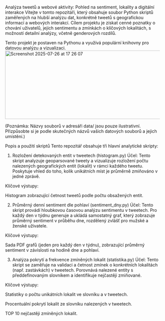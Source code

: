Analýza tweetů a webové aktivity: Pohled na sentiment, lokality a digitální interakce
Vítejte v tomto repozitáři, který obsahuje soubor Python skriptů zaměřených na hlubší analýzu dat, konkrétně tweetů s geografickou informací a webových interakcí. Cílem projektu je získat cenné poznatky o chování uživatelů, jejich sentimentu a zmínkách o klíčových lokalitách, s možností detailní analýzy, včetně genderových rozdílů.

Tento projekt je postaven na Pythonu a využívá populární knihovny pro datovou analýzu a vizualizaci.
<img width="573" height="223" alt="Screenshot 2025-07-26 at 17 26 07" src="https://github.com/user-attachments/assets/44cf8ab8-4190-4cb3-90d2-91200fc1410a" />

(Poznámka: Názvy souborů v adresáři data/ jsou pouze ilustrativní. Přizpůsobte si je podle skutečných názvů vašich datových souborů a jejich umístění.)

Popis a použití skriptů
Tento repozitář obsahuje tři hlavní analytické skripty:

1. Rozložení detekovaných entit v tweetech (histogram.py)
Účel:
Tento skript analyzuje geoparsované tweety a vizualizuje rozložení počtu nalezených geografických entit (lokalit) v rámci každého tweetu. Poskytuje vhled do toho, kolik unikátních míst je průměrně zmiňováno v jedné zprávě.

Klíčové výstupy:

Histogram zobrazující četnost tweetů podle počtu obsažených entit.

2. Průměrný denní sentiment dle pohlaví (sentiment_dny.py)
Účel:
Tento skript provádí hloubkovou časovou analýzu sentimentu v tweetech. Pro každý den v týdnu generuje a ukládá samostatný graf, který zobrazuje průměrný sentiment v průběhu dne, rozdělený zvlášť pro mužské a ženské uživatele.

Klíčové výstupy:

Sada PDF grafů (jeden pro každý den v týdnu), zobrazující průměrný sentiment v závislosti na hodině dne a pohlaví.

3. Analýza pokrytí a frekvence zmíněných lokalit (statistika.py)
Účel:
Tento skript se zaměřuje na validaci a četnost zmínek o konkrétních lokalitách (např. zastávkách) v tweetech. Porovnává nalezené entity s předdefinovaným slovníkem a identifikuje nejčastěji zmiňované.

Klíčové výstupy:

Statistiky o počtu unikátních lokalit ve slovníku a v tweetech.

Procentuální pokrytí lokalit ze slovníku nalezených v tweetech.

TOP 10 nejčastěji zmíněných lokalit.

